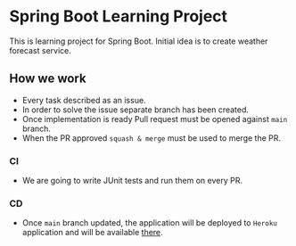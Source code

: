 # Spring Boot Learning Project

This is learning project for Spring Boot. Initial idea is to create weather forecast service.

## How we work

* Every task described as an issue.
* In order to solve the issue separate branch has been created.
* Once implementation is ready Pull request must be opened against `main` branch.
* When the PR approved `squash & merge` must be used to merge the PR.

### CI

* We are going to write JUnit tests and run them on every PR.

### CD

* Once `main` branch updated, the application will be deployed to `Heroku` application and will be available [there](https://spring-boot-learning-59526da0061b.herokuapp.com/).

